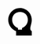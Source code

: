 <svg xmlns="http://www.w3.org/2000/svg" width="64" height="64" viewBox="0 0 64 64" fill="none">
  <path d="M32 0C18.745 0 8 10.745 8 24c0 10.55 6.67 19.45 16 22.946V56h32v-9.054C49.33 43.45 56 34.55 56 24 56 10.745 45.255 0 32 0zM48 24c0 7.627-4.951 14.073-11.705 16.531L36 44h-8l-0.295-3.469C20.951 38.073 16 31.627 16 24 16 13.506 23.506 8 32 8s16 5.506 16 16z" fill="#000000"/>
</svg>
